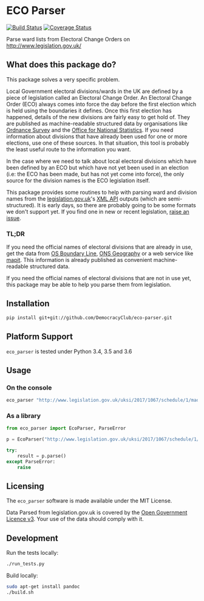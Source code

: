 # ECO Parser

[![Build Status](https://travis-ci.org/DemocracyClub/eco-parser.svg?branch=master)](https://travis-ci.org/DemocracyClub/eco-parser)
[![Coverage Status](https://coveralls.io/repos/github/DemocracyClub/eco-parser/badge.svg?branch=master)](https://coveralls.io/github/DemocracyClub/eco-parser?branch=master)

Parse ward lists from Electoral Change Orders on http://www.legislation.gov.uk/

## What does this package do?

This package solves a very specific problem.

Local Government electoral divisions/wards in the UK are defined by a piece of legislation called an Electoral Change Order. An Electoral Change Order (ECO) always comes into force the day before the first election which is held using the boundaries it defines. Once this first election has happened, details of the new divisions are fairly easy to get hold of. They are published as machine-readable structured data by organisations like [Ordnance Survey](https://www.ordnancesurvey.co.uk/business-and-government/products/boundary-line.html) and the [Office for National Statistics](http://geoportal.statistics.gov.uk/). If you need information about divisions that have already been used for one or more elections, use one of these sources. In that situation, this tool is probably the least useful route to the information you want.

In the case where we need to talk about local electoral divisions which have been defined by an ECO but which have not yet been used in an election (i.e: the ECO has been made, but has not yet come into force), the only source for the division names is the ECO legislation itself.

This package provides some routines to help with parsing ward and division names from the [legislation.gov.uk](http://www.legislation.gov.uk/)'s [XML API](http://www.legislation.gov.uk/developer/contents) outputs (which are semi-structured). It is early days, so there are probably going to be some formats we don't support yet. If you find one in new or recent legislation, [raise an issue](https://github.com/DemocracyClub/eco-parser/issues).

### TL;DR

If you need the official names of electoral divisions that are already in use, get the data from [OS Boundary Line](https://www.ordnancesurvey.co.uk/business-and-government/products/boundary-line.html), [ONS Geography](http://geoportal.statistics.gov.uk/) or a web service like [mapit](https://mapit.mysociety.org/). This information is already published as convenient machine-readable structured data.

If you need the official names of electoral divisions that are not in use yet, this package may be able to help you parse them from legislation.

## Installation

```bash
pip install git+git://github.com/DemocracyClub/eco-parser.git
```

## Platform Support

`eco_parser` is tested under Python 3.4, 3.5 and 3.6

## Usage

### On the console

```bash
eco_parser "http://www.legislation.gov.uk/uksi/2017/1067/schedule/1/made/data.xml" > out.csv
```

### As a library

```python
from eco_parser import EcoParser, ParseError

p = EcoParser("http://www.legislation.gov.uk/uksi/2017/1067/schedule/1/made/data.xml")

try:
    result = p.parse()
except ParseError:
    raise
```

## Licensing

The `eco_parser` software is made available under the MIT License.

Data Parsed from legislation.gov.uk is covered by the [Open Government Licence v3](http://www.nationalarchives.gov.uk/doc/open-government-licence/version/3/). Your use of the data should comply with it.

## Development

Run the tests locally:

```bash
./run_tests.py
```

Build locally:

```bash
sudo apt-get install pandoc
./build.sh
```
